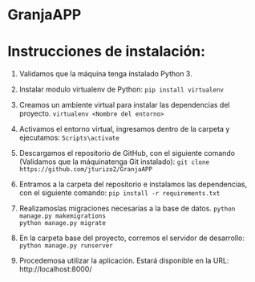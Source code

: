# GranjaAPP

# Instrucciones de instalación:
1. Validamos que la máquina tenga instalado Python 3.
2. Instalar modulo virtualenv de Python:
	`pip install virtualenv`
3. Creamos un ambiente virtual para instalar las dependencias del proyecto. 
  `virtualenv <Nombre del entorno>`

4. Activamos el entorno virtual, ingresamos dentro de la carpeta   <Nombre del entorno> y ejecutamos:
  `Scripts\activate`    

5. Descargamos el repositorio de GitHub, con el siguiente comando (Validamos que la máquinatenga Git instalado):
  `git clone https://github.com/jturizo2/GranjaAPP`
6. Entramos a la carpeta del repositorio e instalamos las dependencias, con el siguiente comando:
  `pip install -r requirements.txt`
7. Realizamoslas migraciones necesarias a la base de datos. 
  `python manage.py makemigrations`               
  `python manage.py migrate`
8. En la carpeta base del proyecto, corremos el servidor de desarrollo:
	  `python manage.py runserver`
9. Procedemosa utilizar la aplicación. Estará disponible en la URL:
  http://localhost:8000/
